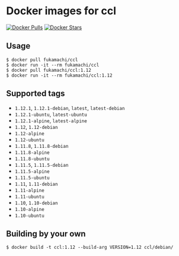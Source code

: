 # Docker images for ccl

[![Docker Pulls](https://img.shields.io/docker/pulls/fukamachi/ccl.svg)](https://hub.docker.com/r/fukamachi/ccl/)
[![Docker Stars](https://img.shields.io/docker/stars/fukamachi/ccl.svg)](https://hub.docker.com/r/fukamachi/ccl/)

## Usage

```
$ docker pull fukamachi/ccl
$ docker run -it --rm fukamachi/ccl
$ docker pull fukamachi/ccl:1.12
$ docker run -it --rm fukamachi/ccl:1.12
```

## Supported tags

- `1.12.1`, `1.12.1-debian`, `latest`, `latest-debian`
- `1.12.1-ubuntu`, `latest-ubuntu`
- `1.12.1-alpine`, `latest-alpine`
- `1.12`, `1.12-debian`
- `1.12-alpine`
- `1.12-ubuntu`
- `1.11.8`, `1.11.8-debian`
- `1.11.8-alpine`
- `1.11.8-ubuntu`
- `1.11.5`, `1.11.5-debian`
- `1.11.5-alpine`
- `1.11.5-ubuntu`
- `1.11`, `1.11-debian`
- `1.11-alpine`
- `1.11-ubuntu`
- `1.10`, `1.10-debian`
- `1.10-alpine`
- `1.10-ubuntu`

## Building by your own

```
$ docker build -t ccl:1.12 --build-arg VERSION=1.12 ccl/debian/
```
